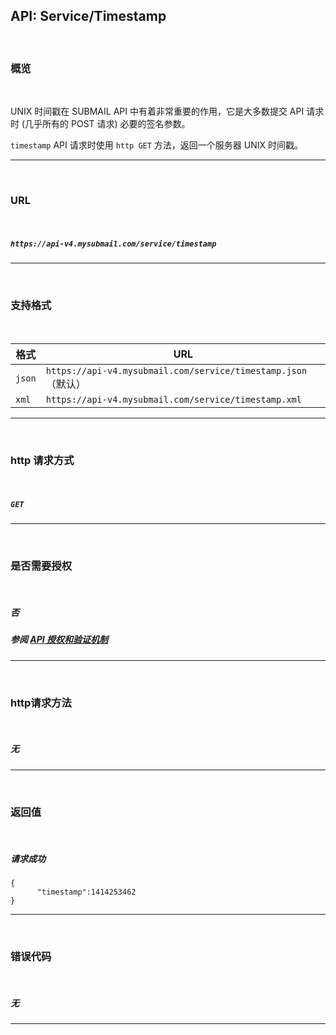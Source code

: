 

## API: Service/Timestamp

<br>

### **概览**

<br>

UNIX 时间戳在 SUBMAIL API 中有着非常重要的作用，它是大多数提交 API 请求时 (几乎所有的 POST 请求) 必要的签名参数。

`timestamp` API 请求时使用 `http GET` 方法，返回一个服务器 UNIX 时间戳。

---

<br>

### **URL**

<br>

##### `https://api-v4.mysubmail.com/service/timestamp`

---

<br>

### **支持格式**

<br>

| 格式   | URL                                                          |
| ------ | ------------------------------------------------------------ |
| `json` | `https://api-v4.mysubmail.com/service/timestamp.json`（默认） |
| `xml`  | `https://api-v4.mysubmail.com/service/timestamp.xml`         |

---
<br>

### **http 请求方式**

<br>

##### **`GET`**

---

<br>

### **是否需要授权**

<br>

##### **否**

##### 参阅 [API 授权和验证机制](https://www.mysubmail.com/documents/VBcbe)

---

<br>

### **http请求方法**

<br>

##### **无**

---

  <br>

### **返回值**

<br>

##### 请求成功


```
{
      "timestamp":1414253462
}
```

---

<br>

### **错误代码**

<br>

##### 无

---